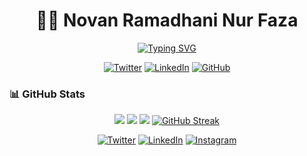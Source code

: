# <div align="center">👨‍💻 Novan Ramadhani Nur Faza</div>

<div align="center">

[![Typing SVG](https://readme-typing-svg.herokuapp.com?font=Fira+Code&pause=1000&random=false&width=450&lines=Data+Analyst;Mathematics+Graduate;Open+Source+Enthusiast)](https://git.io/typing-svg)

[![Twitter](https://img.shields.io/badge/-Twitter-1DA1F2?style=flat-square&logo=twitter&logoColor=white)](https://twitter.com/nrnfaza)
[![LinkedIn](https://img.shields.io/badge/-LinkedIn-0A66C2?style=flat-square&logo=linkedin&logoColor=white)](https://www.linkedin.com/in/novan-ramadhani-nur-faza-b8243431b/)
[![GitHub](https://img.shields.io/github/followers/DFanso?label=follow&style=flat-square&logo=github&logoColor=white)](https://github.com/nrnfaza)
</div>

### 📊 GitHub Stats
<div align="center">
  
![](https://github-profile-summary-cards.vercel.app/api/cards/profile-details?username=nrnfaza&theme=tokyonight)
![](https://github-profile-summary-cards.vercel.app/api/cards/repos-per-language?username=nrnfaza&theme=tokyonight)
![](https://github-profile-summary-cards.vercel.app/api/cards/stats?username=nrnfaza&theme=tokyonight)
[![GitHub Streak](https://streak-stats.demolab.com?user=nrnfaza&theme=tokyonight)](https://git.io/streak-stats)

</div>

<div align="center">
  
[![Twitter](https://img.shields.io/badge/-Twitter-1DA1F2?style=for-the-badge&logo=twitter&logoColor=white)](https://twitter.com/nrnfaza)
[![LinkedIn](https://img.shields.io/badge/-LinkedIn-0A66C2?style=for-the-badge&logo=linkedin&logoColor=white)](https://www.linkedin.com/in/novan-ramadhani-nur-faza-b8243431b/)
[![Instagram](https://img.shields.io/badge/-Instagram-E4405F?style=for-the-badge&logo=instagram&logoColor=white)](https://www.instagram.com/nrnfaza/)

</div>
